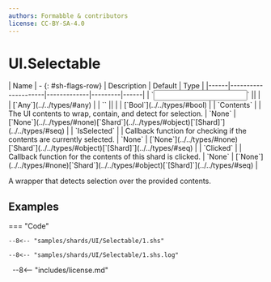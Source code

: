 ```yaml
---
authors: Formabble & contributors
license: CC-BY-SA-4.0
---
```



# UI.Selectable

<div class="sh-parameters" markdown="1">
| Name | - {: #sh-flags-row} | Description | Default | Type |
|------|---------------------|-------------|---------|------|
| `<input>` || | | [`Any`](../../types/#any) |
| `<output>` || | | [`Bool`](../../types/#bool) |
| `Contents` |  | The UI contents to wrap, contain, and detect for selection. | `None` | [`None`](../../types/#none)[`Shard`](../../types/#object)[`[Shard]`](../../types/#seq) |
| `IsSelected` |  | Callback function for checking if the contents are currently selected. | `None` | [`None`](../../types/#none)[`Shard`](../../types/#object)[`[Shard]`](../../types/#seq) |
| `Clicked` |  | Callback function for the contents of this shard is clicked. | `None` | [`None`](../../types/#none)[`Shard`](../../types/#object)[`[Shard]`](../../types/#seq) |

</div>

A wrapper that detects selection over the provided contents.

## Examples

=== "Code"

  ```x86asm linenums="1"
  --8<-- "samples/shards/UI/Selectable/1.shs"
  ```

  ```
  --8<-- "samples/shards/UI/Selectable/1.shs.log"
  ```
&nbsp;
--8<-- "includes/license.md"

